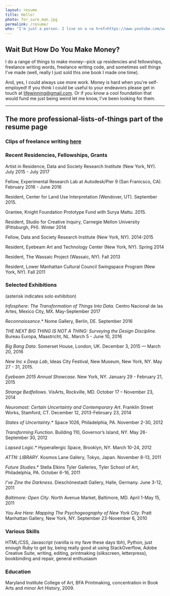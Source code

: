 ```yaml
---
layout: resume
title: Hello!
photo: for_sure_man.jpg
permalink: /resume/
who: "I'm just a person. I live on a <a href=https://www.youtube.com/watch?v=QI4NvgpjXYo>small island off the coast of America</a>. I wrote <a href=http://mhpbooks.com/books/networks-of-new-york/>a book</a> about finding the internet on the street.<br><br>I am terrible at being professionally legible and enough people have shamed me about this that I'm making an effort. "
---
```


## Wait But How Do You Make Money?

I do a range of things to make money--pick up residencies and fellowships, freelance writing words, freelance writing code, and sometimes sell things I've made (well, really I just sold this one book I made one time).

And, yes, I could always use more work. Money is hard when you're self-employed! If you think I could be useful to your endeavors please get in touch at [lifewinning@gmail.com](mailto:lifewinning@gmail.com). Or if you know a cool foundation that would fund me just being weird let me know, I've been looking for them.

***

## The more professional-lists-of-things part of the resume page

### Clips of freelance writing [here](/tag/writes)

### Recent Residencies, Fellowships, Grants

Artist in Residence, Data and Society Research Institute (New York, NY). July 2015 - July 2017

Fellow, Experimental Research Lab at Autodesk/Pier 9 (San Franicsco, CA). February 2016 - June 2016

Resident, Center for Land Use Interpretation (Wendover, UT). September 2015.

Grantee, Knight Foundation Prototype Fund with Surya Mattu. 2015. 

Resident, Studio for Creative Inquiry, Carnegie Mellon University (Pittsburgh, PH). Winter 2014

Fellow, Data and Society Research Institute (New York, NY). 2014-2015

Resident, Eyebeam Art and Technology Center (New York, NY). Spring 2014

Resident, The Wassaic Project (Wassaic, NY). Fall 2013

Resident, Lower Manhattan Cultural Council Swingspace Program (New York, NY). Fall 2011

### Selected Exhibitions

(asterisk indicates solo exhibition)

*Infosphere: The Transformation of Things Into Data.* Centro Nacional de las Artes, Mexico City, MX. May-September 2017 

*Reconnaissance*.* Nome Gallery, Berlin, DE. September 2016

*THE NEXT BIG THING IS NOT A THING: Surveying the Design Discipline*. Bureau Europa, Maastricht, NL. March 5 - June 10, 2016

*Big Bang Data*. Somerset House, London, UK. December 3, 2015 — March 20, 2016

*New Inc x Deep Lab*, Ideas City Festival, New Museum, New York, NY. May 27 - 31, 2015.

*Eyebeam 2015 Annual Showcase*. New York, NY. January 29 - February 21, 2015

*Strange Bedfellows*. VisArts, Rockville, MD. October 17 – November 23, 2014

*Neuromast: Certain Uncertainty and Contemporary Art*. Franklin Street Works, Stamford, CT. December 12, 2013-February 23, 2014

*States of Uncertainty*.* Space 1026, Philadelphia, PA. November 2-30, 2012

*Transforming Function*. Building 110, Governor’s Island, NY. May 26-September 30, 2012

*Lapsed Logic*.* Hyperallergic Space, Brooklyn, NY. March 10-24, 2012

*ATTN: LIBRARY*. Kosmos Lane Gallery, Tokyo, Japan. November 8-13, 2011  

*Future Studies*.* Stella Elkins Tyler Galleries, Tyler School of Art, Philadelphia, PA. October 6-16, 2011

*I’ve Zine the Darkness*. Dieschönestadt Gallery, Halle, Germany. June 3-12, 2011

*Baltimore: Open City*. North Avenue Market, Baltimore, MD. April 1-May 15, 2011

*You Are Here: Mapping The Psychogeography of New York City*. Pratt Manhattan Gallery, New York, NY. September 23-November 6, 2010

### Various Skills

HTML/CSS, Javascript (vanilla is my fave these days tbh), Python, just enough Ruby to get by, being really good at using StackOverflow, Adobe Creative Suite, writing, editing, printmaking (silkscreen, letterpress), bookbinding and repair, general enthusiasm

### Education

Maryland Institute College of Art, BFA Printmaking, concentration in Book Arts and minor Art History, 2009.